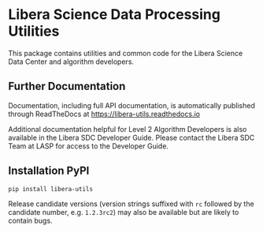 # Libera Science Data Processing Utilities
This package contains utilities and common code for the Libera Science Data Center and 
algorithm developers.

## Further Documentation
Documentation, including full API documentation, is automatically 
published through ReadTheDocs at https://libera-utils.readthedocs.io

Additional documentation helpful for Level 2 Algorithm Developers is also available in the Libera SDC Developer Guide. 
Please contact the Libera SDC Team at LASP for access to the Developer Guide.

## Installation PyPI

```bash
pip install libera-utils
```

Release candidate versions (version strings suffixed with `rc` followed by the candidate number, e.g. `1.2.3rc2`) 
may also be available but are likely to contain bugs.
